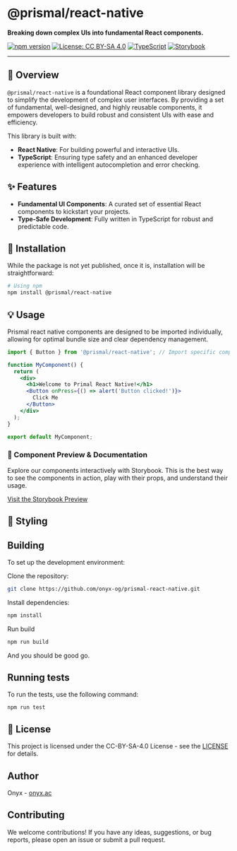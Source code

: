 # @prismal/react-native

**Breaking down complex UIs into fundamental React components.**

[![npm version](https://badge.fury.io/js/%40prismal%2Freact.svg)](https://www.npmjs.com/package/@prismal/react)
[![License: CC BY-SA 4.0](https://img.shields.io/badge/CC%20BY--SA%204.0-pink)](LICENSE.md)
[![TypeScript](https://img.shields.io/badge/Written%20in-TypeScript-blue.svg)](https://www.typescriptlang.org/)
[![Storybook](https://cdn.jsdelivr.net/gh/storybookjs/brand@master/badge/badge-storybook.svg)](https://onyx-og.github.io/prismal-react-native/)

---

## 🌟 Overview

`@prismal/react-native` is a foundational React component library designed to simplify the development of complex user interfaces. By providing a set of fundamental, well-designed, and highly reusable components, it empowers developers to build robust and consistent UIs with ease and efficiency.

This library is built with:
* **React Native**: For building powerful and interactive UIs.
* **TypeScript**: Ensuring type safety and an enhanced developer experience with intelligent autocompletion and error checking.

## ✨ Features

* **Fundamental UI Components**: A curated set of essential React components to kickstart your projects.
* **Type-Safe Development**: Fully written in TypeScript for robust and predictable code.
<!-- * **Storybook Integration**: Live preview and interactive documentation for all components. -->

## 🚀 Installation

While the package is not yet published, once it is, installation will be straightforward:

```bash
# Using npm
npm install @prismal/react-native
```

## 💡 Usage
Prismal react native components are designed to be imported individually, allowing for optimal bundle size and clear dependency management.

```jsx
import { Button } from '@prismal/react-native'; // Import specific components

function MyComponent() {
  return (
    <div>
      <h1>Welcome to Primal React Native!</h1>
      <Button onPress={() => alert('Button clicked!')}>
        Click Me
      </Button>
    </div>
  );
}

export default MyComponent;
```

### 📖 Component Preview & Documentation
Explore our components interactively with Storybook. This is the best way to see the components in action, play with their props, and understand their usage.

[Visit the Storybook Preview](https://onyx-og.github.io/prismal-react-native/)

## 🎨 Styling
<!-- The library provides both stylesheet classes for direct application and SCSS utility mixins for deeper customization within your Sass stylesheets.

For detailed information on available classes and mixins, please refer to the Storybook documentation for each component or the dedicated styling guide (coming soon). -->

## Building
To set up the development environment:

Clone the repository:
```bash
git clone https://github.com/onyx-og/prismal-react-native.git
```
Install dependencies:
```bash
npm install
```
Run build
```bash
npm run build
```
And you should be good go.

## Running tests
To run the tests, use the following command:
```
npm run test
```
## 📄 License
This project is licensed under the CC-BY-SA-4.0 License - see the [LICENSE](https://github.com/onyx-og/prismal-react-native/blob/main/LICENSE.md) for details.

## Author
Onyx - [onyx.ac](https://onyx.ac)

## Contributing
We welcome contributions! If you have any ideas, suggestions, or bug reports, please open an issue or submit a pull request.